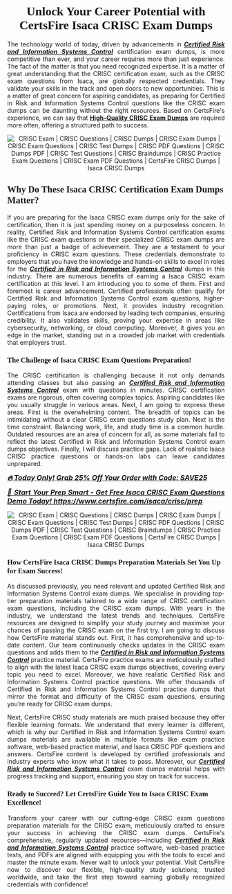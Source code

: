 <h1 style="text-align: center;"><strong><span style="display:block; color:#Black; "><span style="font-family:Times New Roman,Times,serif;">Unlock Your Career Potential with CertsFire Isaca CRISC Exam Dumps</span></span></strong></h1>

<p style="text-align:justify">The technology world of today, driven by advancements in <u><em><strong>Certified Risk and Information Systems Control</strong></em></u> certification exam dumps, is more competitive than ever, and your career requires more than just experience. The fact of the matter is that you need recognized expertise. It is a matter of great understanding that the CRISC certification exam, such as the CRISC exam questions from Isaca, are globally respected credentials. They validate your skills in the track and open doors to new opportunities. This is a matter of great concern for aspiring candidates, as preparing for Certified in Risk and Information Systems Control questions like the CRISC exam dumps can be daunting without the right resources. <span style="box-sizing:border-box;margin:0;padding:0;text-align:left">Based on CertsFire's experience, we can say that <strong><a href="https://www.certsfire.com/isaca/crisc/prep" target="_blank">High-Quality CRISC Exam Dumps</a></strong> are required more often</span>, offering a structured path to success.</p>

<p style="text-align: center;"><img alt="CRISC Exam | CRISC Questions | CRISC Dumps | CRISC Exam Dumps | CRISC Exam Questions | CRISC Test Dumps | CRISC PDF Questions | CRISC Dumps PDF | CRISC Test Questions | CRISC Braindumps | CRISC Practice Exam Questions | CRISC Exam PDF Questions | CertsFire CRISC Dumps | Isaca CRISC Dumps" src="https://i.ibb.co/VpBphDrm/certs1.jpg" /></p>

<h2><strong><span style="display:block; color:#Black; "><span style="font-family:Times New Roman,Times,serif;">Why Do These Isaca CRISC Certification Exam Dumps Matter? </span></span></strong></h2>

<p style="text-align:justify">If you are preparing for the Isaca CRISC exam dumps only for the sake of certification, then it is just spending money on a purposeless concern. In reality, Certified Risk and Information Systems Control certification exams like the CRISC exam questions or their specialized CRISC exam dumps are more than just a badge of achievement. They are a testament to your proficiency in CRISC exam questions. These credentials demonstrate to employers that you have the knowledge and hands-on skills to excel in roles for the <u><em><strong>Certified in Risk and Information Systems Control</strong></em></u> dumps in this industry. There are numerous benefits of earning a Isaca CRISC exam certification at this level. I am introducing you to some of them. First and foremost is career advancement. Certified professionals often qualify for Certified Risk and Information Systems Control exam questions, higher-paying roles, or promotions. Next, it provides industry recognition. Certifications from Isaca are endorsed by leading tech companies, ensuring credibility. It also validates skills, proving your expertise in areas like cybersecurity, networking, or cloud computing. Moreover, it gives you an edge in the market, standing out in a crowded job market with credentials that employers trust.</p>

<h3><strong><span style="display:block; color:#Black; "><span style="font-family:Times New Roman,Times,serif;">The Challenge of Isaca CRISC Exam Questions Preparation!</span></span></strong></h3>

<p style="text-align:justify">The CRISC certification is challenging because it not only demands attending classes but also passing an <u><em><strong>Certified Risk and Information Systems Control</strong></em></u> exam with questions in minutes. CRISC certification exams are rigorous, often covering complex topics. Aspiring candidates like you usually struggle in various areas. Next, I am going to express these areas. First is the overwhelming content. The breadth of topics can be intimidating without a clear CRISC exam questions study plan. Next is the time constraint. Balancing work, life, and study time is a common hurdle. Outdated resources are an area of concern for all, as some materials fail to reflect the latest Certified in Risk and Information Systems Control exam dumps objectives. Finally, I will discuss practice gaps. Lack of realistic Isaca CRISC practice questions or hands-on labs can leave candidates unprepared.</p>

<p style="text-align:justify"><span style="font-size:16px;"><u><em><strong>🔥 Today Only! Grab 25% Off Your Order with Code: SAVE25</strong></em></u></span></p>

<p style="text-align:justify"><span style="font-size:16px;"><u><em><strong>🎯 Start Your Prep Smart - Get Free Isaca CRISC Exam Questions Demo Today! <a href="https://www.certsfire.com/isaca/crisc/prep">https://www.certsfire.com/isaca/crisc/prep</a></strong></em></u></span></p>

<p style="text-align: center;"><img alt="CRISC Exam | CRISC Questions | CRISC Dumps | CRISC Exam Dumps | CRISC Exam Questions | CRISC Test Dumps | CRISC PDF Questions | CRISC Dumps PDF | CRISC Test Questions | CRISC Braindumps | CRISC Practice Exam Questions | CRISC Exam PDF Questions | CertsFire CRISC Dumps | Isaca CRISC Dumps" src="https://i.ibb.co/21myHSmd/certs2.jpg" /></p>

<h3><strong><span style="display:block; color:#Black; "><span style="font-family:Times New Roman,Times,serif;">How CertsFire Isaca CRISC Dumps Preparation Materials Set You Up for Exam Success!</span></span></strong></h3>

<p style="text-align:justify">As discussed previously, you need relevant and updated Certified Risk and Information Systems Control exam dumps. We specialise in providing top-tier preparation materials tailored to a wide range of CRISC certification exam questions, including the CRISC exam dumps. With years in the industry, we understand the latest trends and techniques. CertsFire resources are designed to simplify your study journey and maximise your chances of passing the CRISC exam on the first try. I am going to discuss how CertsFire material stands out. First, it has comprehensive and up-to-date content. Our team continuously checks updates in the CRISC exam questions and adds them to the <u><em><strong>Certified in Risk and Information Systems Control</strong></em></u> practice material. CertsFire practice exams are meticulously crafted to align with the latest Isaca CRISC exam dumps objectives, covering every topic you need to excel. Moreover, we have realistic Certified Risk and Information Systems Control practice questions. We offer thousands of Certified in Risk and Information Systems Control practice dumps that mirror the format and difficulty of the CRISC exam questions, ensuring you’re ready for CRISC exam dumps.</p>

<p style="text-align: justify;">Next, CertsFire CRISC study materials are much praised because they offer flexible learning formats. We understand that every learner is different, which is why our Certified in Risk and Information Systems Control exam dumps materials are available in multiple formats like exam practice software, web-based practice material, and Isaca CRISC PDF questions and answers. CertsFire content is developed by certified professionals and industry experts who know what it takes to pass. Moreover, our <u><em><strong>Certified Risk and Information Systems Control</strong></em></u> exam dumps material helps with progress tracking and support, ensuring you stay on track for success.</p>

<h3><strong><span style="display:block; color:#Black; "><span style="font-family:Times New Roman,Times,serif;">Ready to Succeed? Let CertsFire Guide You to Isaca CRISC Exam Excellence!</span></span></strong></h3>

<p style="text-align:justify">Transform your career with our cutting-edge CRISC exam questions preparation materials for the CRISC exam, meticulously crafted to ensure your success in achieving the CRISC exam dumps. CertsFire's comprehensive, regularly updated resources—including <u><em><strong>Certified in Risk and Information Systems Control</strong></em></u> practice software, web-based practice tests, and PDFs are aligned with equipping you with the tools to excel and master the minute exam. Never wait to unlock your potential. Visit CertsFire now to discover our flexible, high-quality study solutions, trusted worldwide, and take the first step toward earning globally recognized credentials with confidence!</p>
